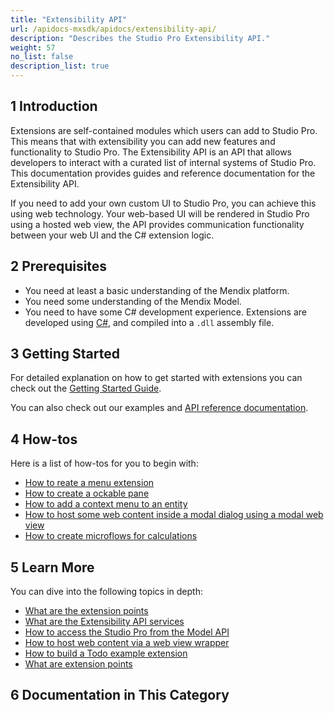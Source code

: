 ```yaml
---
title: "Extensibility API"
url: /apidocs-mxsdk/apidocs/extensibility-api/
description: "Describes the Studio Pro Extensibility API."
weight: 57
no_list: false
description_list: true
---
```


## 1 Introduction

Extensions are self-contained modules which users can add to Studio Pro. This means that with extensibility you can add new features and functionality to Studio Pro. The Extensibility API is an API that allows developers to interact with a curated list of internal systems of Studio Pro. This documentation provides guides and reference documentation for the Extensibility API.

If you need to add your own custom UI to Studio Pro, you can achieve this using web technology. Your web-based UI will be rendered in Studio Pro using a hosted web view, the API provides communication functionality between your web UI and the C# extension logic.

## 2 Prerequisites

* You need at least a basic understanding of the Mendix platform.
* You need some understanding of the Mendix Model.
* You need to have some C# development experience. Extensions are developed using [C#](https://docs.microsoft.com/en-us/dotnet/), and compiled into a `.dll` assembly file.

## 3 Getting Started

For detailed explanation on how to get started with extensions you can check out the [Getting Started Guide](/apidocs-mxsdk/apidocs/extensibility-api/getting-started/).

You can also check out our examples and [API reference documentation](https://github.com/mendix/ExtensionAPI-Samples).

## 4 How-tos

Here is a list of how-tos for you to begin with:

* [How to reate a menu extension](/apidocs-mxsdk/apidocs/extensibility-api/create-menu-extension/)
* [How to create a ockable pane](/apidocs-mxsdk/apidocs/extensibility-api/create-dockable-pane-extension/)
* [How to add a context menu to an entity](/apidocs-mxsdk/apidocs/extensibility-api/create-context-menu/)
* [How to host some web content inside a modal dialog using a modal web view](/apidocs-mxsdk/apidocs/extensibility-api/create-modal-web-view/)
* [How to create microflows for calculations](/apidocs-mxsdk/apidocs/extensibility-api/create-microflows-for-calculations/)

## 5 Learn More

You can dive into the following topics in depth:

* [What are the extension points](/apidocs-mxsdk/apidocs/extensibility-api/extensionpoints_intro/)
* [What are the Extensibility API services](/apidocs-mxsdk/apidocs/extensibility-api/introductions/services/)
* [How to access the Studio Pro from the Model API](/apidocs-mxsdk/apidocs/extensibility-api/interact-with-model-api/)
* [How to host web content via a web view wrapper](/apidocs-mxsdk/apidocs/extensibility-api/introductions/web-views/)
* [How to build a Todo example extension](/apidocs-mxsdk/apidocs/extensibility-api/extensibility-api-howtos/build-todo-example-extension/)
* [What are extension points](/apidocs-mxsdk/apidocs/extensibility-api/extensionpoints_intro/)

## 6 Documentation in This Category
